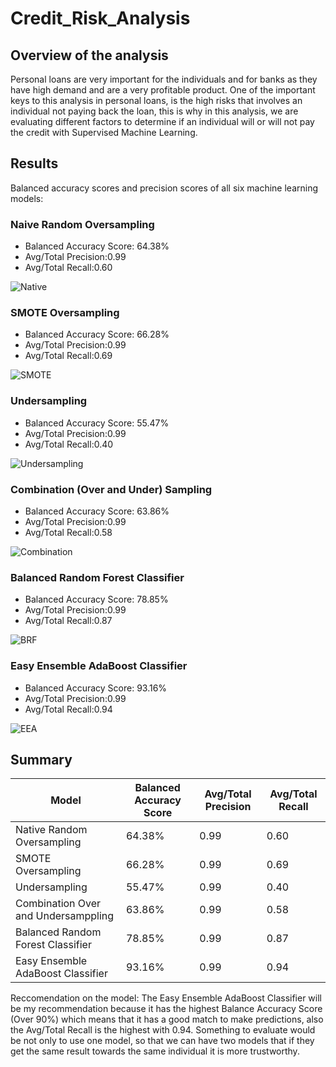 # Credit_Risk_Analysis

## Overview of the analysis
Personal loans are very important for the individuals and for banks as they have high demand and are a very profitable product.
One of the important keys to this analysis in personal loans, is the high risks that involves an individual not paying back the loan, this is why in this analysis, we are evaluating different factors to determine if an individual will or will not pay the credit with Supervised Machine Learning.

## Results
Balanced accuracy scores and precision scores of all six machine learning models: 

### Naive Random Oversampling
- Balanced Accuracy Score: 64.38%
- Avg/Total Precision:0.99
- Avg/Total Recall:0.60

![Native](https://github.com/kplazascp/Credit_Risk_Analysis/blob/main/Resources/Oversampling.PNG)

### SMOTE Oversampling
- Balanced Accuracy Score: 66.28%
- Avg/Total Precision:0.99
- Avg/Total Recall:0.69

![SMOTE](https://github.com/kplazascp/Credit_Risk_Analysis/blob/main/Resources/SMOTE.PNG)

### Undersampling
- Balanced Accuracy Score: 55.47%
- Avg/Total Precision:0.99
- Avg/Total Recall:0.40

![Undersampling](https://github.com/kplazascp/Credit_Risk_Analysis/blob/main/Resources/Undersampling.PNG)

### Combination (Over and Under) Sampling
- Balanced Accuracy Score: 63.86%
- Avg/Total Precision:0.99
- Avg/Total Recall:0.58

![Combination](https://github.com/kplazascp/Credit_Risk_Analysis/blob/main/Resources/Over%20and%20Undersampling.PNG)

### Balanced Random Forest Classifier
- Balanced Accuracy Score: 78.85%
- Avg/Total Precision:0.99
- Avg/Total Recall:0.87

![BRF](https://github.com/kplazascp/Credit_Risk_Analysis/blob/main/Resources/BRF.PNG)

### Easy Ensemble AdaBoost Classifier
- Balanced Accuracy Score: 93.16%
- Avg/Total Precision:0.99
- Avg/Total Recall:0.94

![EEA](https://github.com/kplazascp/Credit_Risk_Analysis/blob/main/Resources/EEA.PNG)

## Summary
| Model  | Balanced Accuracy Score | Avg/Total Precision  | Avg/Total Recall  |
| ------------- | ------------- | ------------- | ------------- |  
| Native Random Oversampling  | 64.38%  | 0.99  | 0.60  |
| SMOTE Oversampling  | 66.28%  | 0.99  | 0.69  |
|  Undersampling  | 55.47%  | 0.99  | 0.40  |
| Combination Over and Undersamppling  | 63.86%  | 0.99  | 0.58  |
|  Balanced Random Forest Classifier  | 78.85%  | 0.99  | 0.87  |
|  Easy Ensemble AdaBoost Classifier  | 93.16% | 0.99  | 0.94  |

Reccomendation on the model:
The Easy Ensemble AdaBoost Classifier will be my recommendation because it has the highest Balance Accuracy Score (Over 90%) which means that it has a good match to make predictions, also the Avg/Total Recall is the highest with 0.94.
Something to evaluate would be not only to use one model, so that we can have two models that if they get the same result towards the same individual it is more trustworthy.
